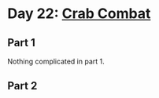 # Day 22: [Crab Combat](https://adventofcode.com/2020/day/22)

## Part 1

Nothing complicated in part 1.

## Part 2

